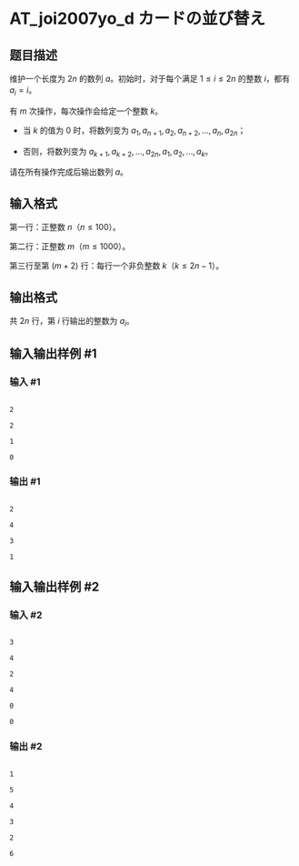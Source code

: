 # AT_joi2007yo_d カードの並び替え

## 题目描述

维护一个长度为 $2n$ 的数列 $a$。初始时，对于每个满足 $1 \le i \le 2n$ 的整数 $i$，都有 $a_i=i$。

有 $m$ 次操作，每次操作会给定一个整数 $k$。
- 当 $k$ 的值为 $0$ 时，将数列变为 $a_1,a_{n+1},a_2,a_{n+2},...,a_n,a_{2n}$；
- 否则，将数列变为 $a_{k+1},a_{k+2},...,a_{2n},a_1,a_2,...,a_k$。

请在所有操作完成后输出数列 $a$。

## 输入格式

第一行：正整数 $n$（$n \le 100$）。

第二行：正整数 $m$（$m \le 1000$）。

第三行至第 $(m+2)$ 行：每行一个非负整数 $k$（$k \le 2n-1$）。

## 输出格式

共 $2n$ 行，第 $i$ 行输出的整数为 $a_i$。

## 输入输出样例 #1

### 输入 #1

```
2
2
1
0
```

### 输出 #1

```
2
4
3
1
```

## 输入输出样例 #2

### 输入 #2

```
3
4
2
4
0
0
```

### 输出 #2

```
1
5
4
3
2
6
```